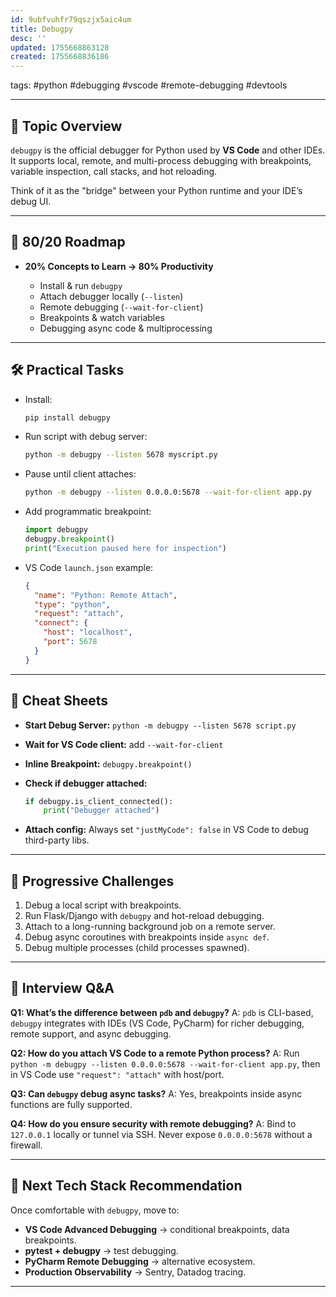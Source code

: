 ```yaml
---
id: 9ubfvuhfr79qszjx5aic4um
title: Debugpy
desc: ''
updated: 1755668863128
created: 1755668836186
---
```


tags: #python #debugging #vscode #remote-debugging #devtools

---

## 📌 Topic Overview

`debugpy` is the official debugger for Python used by **VS Code** and other IDEs.
It supports local, remote, and multi-process debugging with breakpoints, variable inspection, call stacks, and hot reloading.

Think of it as the "bridge" between your Python runtime and your IDE’s debug UI.

---

## 🎯 80/20 Roadmap

* **20% Concepts to Learn → 80% Productivity**

  * Install & run `debugpy`
  * Attach debugger locally (`--listen`)
  * Remote debugging (`--wait-for-client`)
  * Breakpoints & watch variables
  * Debugging async code & multiprocessing

---

## 🛠️ Practical Tasks

* Install:

  ```bash
  pip install debugpy
  ```
* Run script with debug server:

  ```bash
  python -m debugpy --listen 5678 myscript.py
  ```
* Pause until client attaches:

  ```bash
  python -m debugpy --listen 0.0.0.0:5678 --wait-for-client app.py
  ```
* Add programmatic breakpoint:

  ```python
  import debugpy
  debugpy.breakpoint()
  print("Execution paused here for inspection")
  ```
* VS Code `launch.json` example:

  ```json
  {
    "name": "Python: Remote Attach",
    "type": "python",
    "request": "attach",
    "connect": {
      "host": "localhost",
      "port": 5678
    }
  }
  ```

---

## 📑 Cheat Sheets

* **Start Debug Server:** `python -m debugpy --listen 5678 script.py`
* **Wait for VS Code client:** add `--wait-for-client`
* **Inline Breakpoint:** `debugpy.breakpoint()`
* **Check if debugger attached:**

  ```python
  if debugpy.is_client_connected():
      print("Debugger attached")
  ```
* **Attach config:** Always set `"justMyCode": false` in VS Code to debug third-party libs.

---

## 🚀 Progressive Challenges

1. Debug a local script with breakpoints.
2. Run Flask/Django with `debugpy` and hot-reload debugging.
3. Attach to a long-running background job on a remote server.
4. Debug async coroutines with breakpoints inside `async def`.
5. Debug multiple processes (child processes spawned).

---

## 🎤 Interview Q\&A

**Q1: What’s the difference between `pdb` and `debugpy`?**
A: `pdb` is CLI-based, `debugpy` integrates with IDEs (VS Code, PyCharm) for richer debugging, remote support, and async debugging.

**Q2: How do you attach VS Code to a remote Python process?**
A: Run `python -m debugpy --listen 0.0.0.0:5678 --wait-for-client app.py`, then in VS Code use `"request": "attach"` with host/port.

**Q3: Can `debugpy` debug async tasks?**
A: Yes, breakpoints inside async functions are fully supported.

**Q4: How do you ensure security with remote debugging?**
A: Bind to `127.0.0.1` locally or tunnel via SSH. Never expose `0.0.0.0:5678` without a firewall.

---

## 🧭 Next Tech Stack Recommendation

Once comfortable with `debugpy`, move to:

* **VS Code Advanced Debugging** → conditional breakpoints, data breakpoints.
* **pytest + debugpy** → test debugging.
* **PyCharm Remote Debugging** → alternative ecosystem.
* **Production Observability** → Sentry, Datadog tracing.

---

